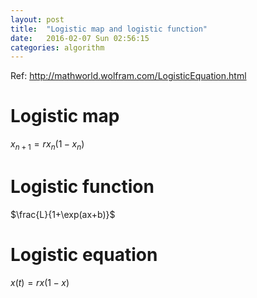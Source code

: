 ```yaml
---
layout: post
title:  "Logistic map and logistic function"
date:   2016-02-07 Sun 02:56:15
categories: algorithm
---
```


Ref: http://mathworld.wolfram.com/LogisticEquation.html

# Logistic map

$x_{n+1} = r x_n (1-x_n)$

# Logistic function

$\frac{L}{1+\exp(ax+b)}$

# Logistic equation

$x(t) = rx(1-x)$
